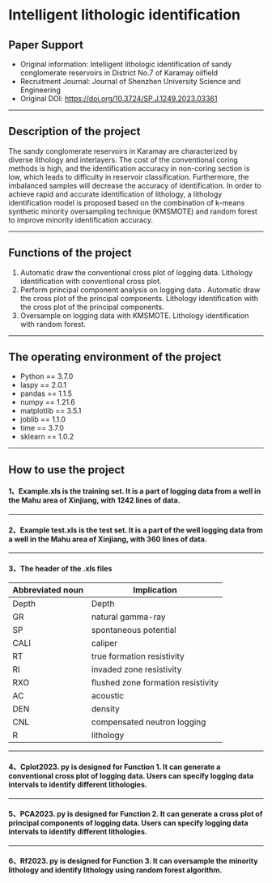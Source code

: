 # **Intelligent lithologic identification**

## Paper Support
- Original information: Intelligent lithologic identification of sandy conglomerate reservoirs in District No.7 of Karamay oilfield
- Recruitment Journal: Journal of Shenzhen University Science and Engineering 
- Original DOI: https://doi.org/10.3724/SP.J.1249.2023.03361
***
## Description of the project
The sandy conglomerate reservoirs in Karamay are characterized by diverse lithology and interlayers. The cost of the conventional coring methods is high, and the identification accuracy in non-coring section is low, which leads to difficulty in reservoir classification. Furthermore, the imbalanced samples will decrease the accuracy of identification. In order to achieve rapid and accurate identification of lithology, a lithology identification model is proposed based on the combination of k-means synthetic minority oversampling technique (KMSMOTE) and random forest to improve minority identification accuracy.
***
## Functions of the project
1. Automatic draw the conventional cross plot of logging data. Lithology identification with conventional cross plot.
2. Perform principal component analysis on logging data . Automatic draw the cross plot of the principal components. Lithology identification with the cross plot of the principal components.
3. Oversample on logging data with KMSMOTE. Lithology identification with random forest.
***
## The operating environment of the project
-	Python == 3.7.0
-	laspy == 2.0.1
-	pandas == 1.1.5
-	numpy == 1.21.6
-	matplotlib == 3.5.1
-	joblib == 1.1.0
-	time == 3.7.0
-	sklearn == 1.0.2
***
## How to use the project
#### 1、**Example.xls** is the training set. It is a part of logging data from a well in the Mahu area of Xinjiang, with 1242 lines of data.
---
#### 2、**Example test.xls** is the test set. It is a part of the well logging data from a well in the Mahu area of Xinjiang, with 360 lines of data.
---
#### 3、**The header of the .xls files**
|Abbreviated noun|Implication|
| ---- | ---- |
|Depth| Depth|
|GR |natural gamma-ray|
|SP| spontaneous potential|
|CALI |caliper |
|RT |true formation resistivity|
|RI| invaded zone resistivity|
|RXO |flushed zone formation resistivity|
|AC| acoustic |
|DEN |density |
|CNL| compensated neutron logging|
|R| lithology|
---
#### 4、**Cplot2023. py** is designed for Function 1. It can generate a conventional cross plot of logging data. Users can specify logging data intervals to identify different lithologies.

---

#### 5、**PCA2023. py** is designed for Function 2. It can generate a cross plot of principal components of logging data. Users can specify logging data intervals to identify different lithologies.

---

#### 6、**Rf2023. py** is designed for Function 3. It can oversample the minority lithology and identify lithology using random forest algorithm.